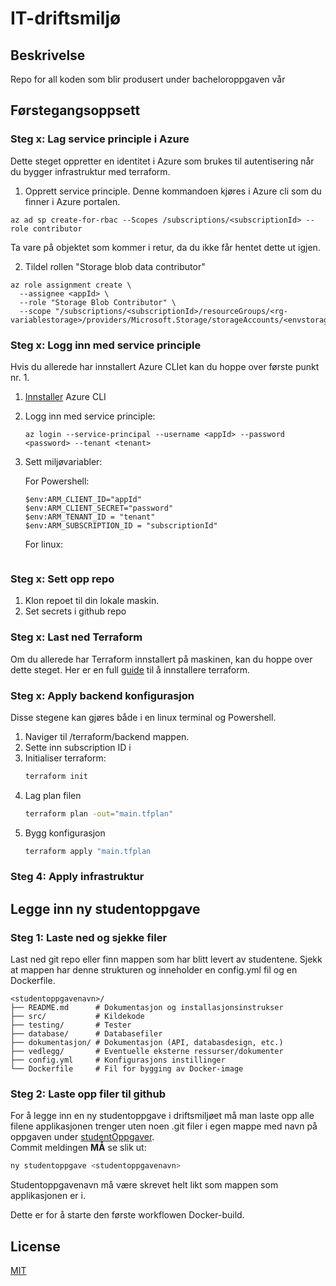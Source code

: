 # IT-driftsmiljø
## Beskrivelse
Repo for all koden som blir produsert under bacheloroppgaven vår


## Førstegangsoppsett

### Steg x: Lag service principle i Azure
Dette steget oppretter en identitet i Azure som brukes til autentisering når du bygger infrastruktur med terraform.

1. Opprett service principle. Denne kommandoen kjøres i Azure cli som du finner i Azure portalen.
```
az ad sp create-for-rbac --Scopes /subscriptions/<subscriptionId> --role contributor
```
Ta vare på objektet som kommer i retur, da du ikke får hentet dette ut igjen.

2. Tildel rollen "Storage blob data contributor"
```
az role assignment create \
  --assignee <appId> \
  --role "Storage Blob Contributor" \
  --scope "/subscriptions/<subscriptionId>/resourceGroups/<rg-variablestorage>/providers/Microsoft.Storage/storageAccounts/<envstoragegjovik246>"
```

### Steg x: Logg inn med service principle
Hvis du allerede har innstallert Azure CLIet kan du hoppe over første punkt nr. 1.
1. [Innstaller](https://learn.microsoft.com/nb-no/cli/azure/install-azure-cli) Azure CLI
2. Logg inn med service principle:
   ```
   az login --service-principal --username <appId> --password <password> --tenant <tenant>
   ```
3. Sett miljøvariabler:
   
   For Powershell:
   ```
   $env:ARM_CLIENT_ID="appId"
   $env:ARM_CLIENT_SECRET="password"
   $env:ARM_TENANT_ID = "tenant"
   $env:ARM_SUBSCRIPTION_ID = "subscriptionId"
   ```

   For linux:
   ```
   ```



### Steg x: Sett opp repo

1. Klon repoet til din lokale maskin.
2. Set secrets i github repo

### Steg x: Last ned Terraform
Om du allerede har Terraform innstallert på maskinen, kan du hoppe over dette steget. Her er en full [guide](https://developer.hashicorp.com/terraform/tutorials/aws-get-started/install-cli) til å innstallere terraform.

### Steg x: Apply backend konfigurasjon
Disse stegene kan gjøres både i en linux terminal og Powershell.

1. Naviger til /terraform/backend mappen. 
2. Sette inn subscription ID i 
3. Initialiser terraform:
   ```bash
   terraform init
   ```
4. Lag plan filen
   ```bash
   terraform plan -out="main.tfplan"
   ```
5. Bygg konfigurasjon
   ```bash
   terraform apply "main.tfplan
   ```
### Steg 4: Apply infrastruktur


## Legge inn ny studentoppgave
### Steg 1: Laste ned og sjekke filer
Last ned git repo eller finn mappen som har blitt levert av studentene. Sjekk at mappen har denne strukturen og inneholder en config.yml fil og en Dockerfile.
```plaintext
<studentoppgavenavn>/
├── README.md      # Dokumentasjon og installasjonsinstrukser
├── src/           # Kildekode
├── testing/       # Tester
├── database/      # Databasefiler
├── dokumentasjon/ # Dokumentasjon (API, databasdesign, etc.)
├── vedlegg/       # Eventuelle eksterne ressurser/dokumenter
├── config.yml     # Konfigurasjons instillinger
└── Dockerfile     # Fil for bygging av Docker-image
```

### Steg 2: Laste opp filer til github
For å legge inn en ny studentoppgave i driftsmiljøet må man laste opp alle filene applikasjonen trenger uten noen .git filer i egen mappe med navn på oppgaven under [studentOppgaver](/studentOppgaver).
<br> 
Commit meldingen **MÅ** se slik ut:
```bash
ny studentoppgave <studentoppgavenavn>
```
Studentoppgavenavn må være skrevet helt likt som mappen som applikasjonen er i.

Dette er for å starte den første workflowen Docker-build. 




## License

[MIT](https://choosealicense.com/licenses/mit/)
